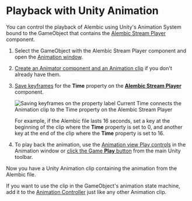 # Playback with Unity Animation

You can control the playback of Alembic using Unity's Animation System bound to the GameObject that contains the [Alembic Stream Player](ref_StreamPlayer.md) component.

1. Select the GameObject with the Alembic Stream Player component and open the [Animation window](https://docs.unity3d.com/Manual/animeditor-UsingAnimationEditor.html).

1. [Create an Animator component and an Animation clip](https://docs.unity3d.com/Manual/animeditor-CreatingANewAnimationClip.html) if you don't already have them.

1. [Save keyframes](https://docs.unity3d.com/Manual/animeditor-AnimatingAGameObject.html) for the **Time** property on the [**Alembic Stream Player**](ref_StreamPlayer.md) component.

   ![Saving keyframes on the property label Current Time connects the Animation clip to the Time property on the Alembic Stream Player](images/abc_anim_propertylabel.png)

   For example, if the Alembic file lasts 16 seconds, set a key at the beginning of the clip where the **Time** property is set to 0, and another key at the end of the clip where the **Time** property is set to 16.

1. To play back the animation, use the [Animation view Play controls](https://docs.unity3d.com/Manual/animeditor-UsingAnimationEditor.html) in the Animation window or [click the Game **Play** button](https://docs.unity3d.com/Manual/Toolbar.html) from the main Unity toolbar.

Now you have a Unity Animation clip containing the animation from the Alembic file.

If you want to use the clip in the GameObject's animation state machine, add it to the [Animation Controller](https://docs.unity3d.com/Manual/Animator.html) just like any other Animation clip.
